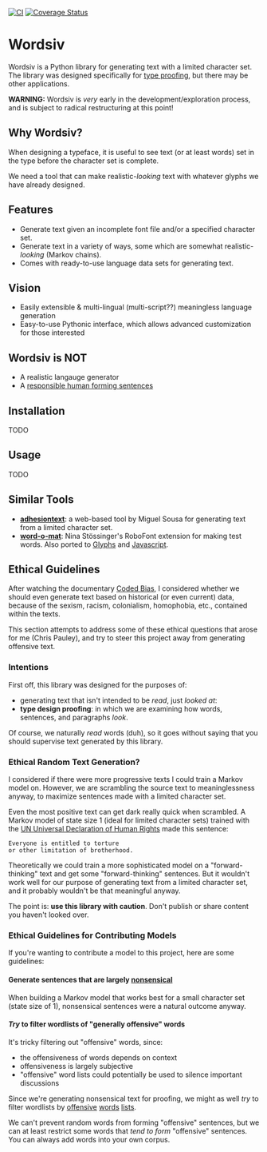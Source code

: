 [![CI](https://github.com/tallpauley/wordsiv/actions/workflows/ci.yml/badge.svg)](https://github.com/tallpauley/wordsiv/actions/workflows/ci.yml) [![Coverage Status](https://coveralls.io/repos/github/tallpauley/wordsiv/badge.svg?branch=main)](https://coveralls.io/github/tallpauley/wordsiv?branch=main)

# Wordsiv

Wordsiv is a Python library for generating text with a limited character set. The library was designed specifically for [type proofing](https://ohnotype.co/blog/proof-it), but there may be other applications.

**WARNING:** Wordsiv is *very* early in the development/exploration process, and is subject to radical restructuring at this point!

## Why Wordsiv?

When designing a typeface, it is useful to see text (or at least words) set in the type before the character set is complete.

We need a tool that can make realistic-*looking* text with whatever glyphs we have already designed.

## Features

- Generate text given an incomplete font file and/or a specified character set.
- Generate text in a variety of ways, some which are somewhat realistic-*looking* (Markov chains).
- Comes with ready-to-use language data sets for generating text.

## Vision

- Easily extensible & multi-lingual (multi-script??) meaningless language generation
- Easy-to-use Pythonic interface, which allows advanced customization for those interested

## Wordsiv is NOT

- A realistic langauge generator
- A [responsible human forming sentences](#ethical-guidelines)

## Installation

TODO

## Usage

TODO

## Similar Tools

- **[adhesiontext](https://adhesiontext.com)**: a web-based tool by Miguel Sousa for generating text from a limited character set.
- **[word-o-mat](https://github.com/ninastoessinger/word-o-mat)**: Nina Stössinger's RoboFont extension for making test words. Also ported to [Glyphs](https://github.com/schriftgestalt/word-o-mat) and [Javascript](https://github.com/kennethormandy/word-o-mat).

## Ethical Guidelines

After watching the documentary [Coded Bias](https://www.imdb.com/title/tt11394170/), I considered whether we should even generate text based on historical (or even current) data, because of the sexism, racism, colonialism, homophobia, etc., contained within the texts.

This section attempts to address some of these ethical questions that arose for me (Chris Pauley), and try to steer this project away from generating offensive text.

### Intentions

First off, this library was designed for the purposes of:

- generating text that isn't intended to be *read*, just *looked at*:
- **type design proofing**: in which we are examining how words, sentences, and paragraphs *look*.

Of course, we naturally *read* words (duh), so it goes without saying that you should supervise text generated by this library.

### Ethical Random Text Generation?

I considered if there were more progressive texts I could train a Markov model on. However, we are scrambling the source text to meaninglessness anyway, to maximize sentences made with a limited character set.

Even the most positive text can get dark really quick when scrambled. A Markov model of state size 1 (ideal for limited character sets) trained with the [UN Universal Declaration of Human Rights](https://www.un.org/en/about-us/universal-declaration-of-human-rights) made this sentence:

```text
Everyone is entitled to torture
or other limitation of brotherhood.
```

Theoretically we could train a more sophisticated model on a "forward-thinking" text and get some "forward-thinking" sentences. But it wouldn't work well for our purpose of generating text from a limited character set, and it probably wouldn't be that meaningful anyway.

The point is: **use this library with caution**. Don't publish or share content you haven't looked over.

### Ethical Guidelines for Contributing Models

If you're wanting to contribute a model to this project, here are some guidelines:

#### Generate sentences that are largely [nonsensical](https://en.wikipedia.org/wiki/Nonsense)

When building a Markov model that works best for a small character set (state size of 1), nonsensical sentences were a natural outcome anyway.

#### *Try* to filter wordlists of "generally offensive" words

It's tricky filtering out "offensive" words, since:

- the offensiveness of words depends on context
- offensiveness is largely subjective
- "offensive" word lists could potentially be used to silence important discussions

Since we're generating nonsensical text for proofing, we might as well *try* to filter wordlists by [offensive](https://github.com/reimertz/curse-words) [words](https://github.com/MauriceButler/badwords) [lists](https://github.com/LDNOOBW/List-of-Dirty-Naughty-Obscene-and-Otherwise-Bad-Words/).

We can't prevent random words from forming "offensive" sentences, but we can at least restrict some words that *tend to form* "offensive" sentences. You can always add words into your own corpus.
